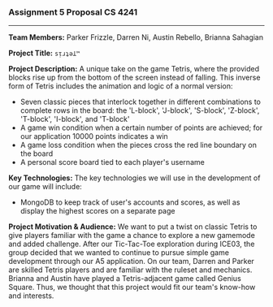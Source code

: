 ### Assignment 5 Proposal CS 4241
---
**Team Members:** Parker Frizzle, Darren Ni, Austin Rebello, Brianna Sahagian

**Project Title:** `sᴉɹʇǝꞱ™️`

**Project Description:** A unique take on the game Tetris, where the provided blocks rise up from the bottom of the screen instead of falling. This inverse form of Tetris includes the animation and logic of a normal version:

- Seven classic pieces that interlock together in different combinations to complete rows in the board: the 'L-block', 'J-block', 'S-block', 'Z-block', 'T-block', 'I-block', and 'T-block'
- A game win condition when a certain number of points are achieved; for our application 10000 points indicates a win
- A game loss condition when the pieces cross the red line boundary on the board
- A personal score board tied to each player's username

**Key Technologies:** The key technologies we will use in the development of our game will include:

- MongoDB to keep track of user's accounts and scores, as well as display the highest scores on a separate page

**Project Motivation & Audience:** We want to put a twist on classic Tetris to give players familiar with the game a chance to explore a new gamemode and added challenge. After our Tic-Tac-Toe exploration during ICE03, the group decided that we wanted to continue to pursue simple game development through our A5 application. On our team, Darren and Parker are skilled Tetris players and are familiar with the ruleset and mechanics. Brianna and Austin have played a Tetris-adjacent game called Genius Square. Thus, we thought that this project would fit our team's know-how and interests.